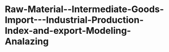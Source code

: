 # Raw-Material--Intermediate-Goods-Import---Industrial-Production-Index-and-export-Modeling-Analazing
 
